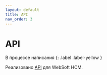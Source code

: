 ```yaml
---
layout: default
title: API
nav_order: 3
---
```

# API

В процессе написания
{: .label .label-yellow }

Реализовано [API](https://github.com/HCM-guru/webtutor-api) для WebSoft HCM.